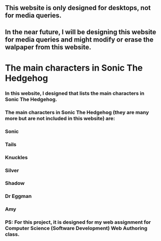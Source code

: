 ## This website is only designed for desktops, not for media queries.
## In the near future, I will be designing this website for media queries and might modify or erase the walpaper from this website.

# The main characters in Sonic The Hedgehog
### In this website, I designed that lists the main characters in Sonic The Hedgehog.
### The main characters in Sonic The Hedgehog (they are many more but are not included in this website) are:

### Sonic
### Tails
### Knuckles
### Silver
### Shadow
### Dr Eggman
### Amy

### PS: For this project, it is designed for my web assignment for Computer Science (Software Development) Web Authoring class.
